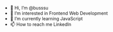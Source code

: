 - 👋 Hi, I’m @busssu
- 👀 I’m interested in Frontend Web Development
- 🌱 I’m currently learning JavaScript
- 📫 How to reach me LinkedIn

<!---
busssu/busssu is a ✨ special ✨ repository because its `README.md` (this file) appears on your GitHub profile.
You can click the Preview link to take a look at your changes.
--->

